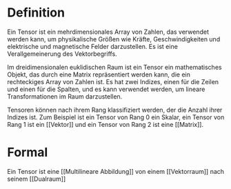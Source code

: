 # Definition
Ein Tensor ist ein mehrdimensionales Array von Zahlen, das verwendet werden kann, um physikalische Größen wie Kräfte, Geschwindigkeiten und elektrische und magnetische Felder darzustellen. Es ist eine Verallgemeinerung des Vektorbegriffs.

Im dreidimensionalen euklidischen Raum ist ein Tensor ein mathematisches Objekt, das durch eine Matrix repräsentiert werden kann, die ein rechteckiges Array von Zahlen ist. Es hat zwei Indizes, einen für die Zeilen und einen für die Spalten, und es kann verwendet werden, um lineare Transformationen im Raum darzustellen.

Tensoren können nach ihrem Rang klassifiziert werden, der die Anzahl ihrer Indizes ist. Zum Beispiel ist ein Tensor von Rang 0 ein Skalar, ein Tensor von Rang 1 ist ein [[Vektor]] und ein Tensor von Rang 2 ist eine [[Matrix]].
# Formal
Ein Tensor ist eine [[Multilineare Abbildung]] von einem [[Vektorraum]] nach seinem [[Dualraum]]